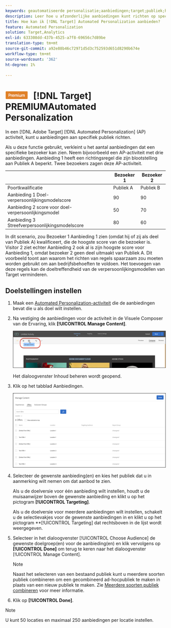 ```yaml
---
keywords: geautomatiseerde personalisatie;aanbiedingen;target;publiek;het richten van regels;het richten van richten
description: Leer hoe u afzonderlijke aanbiedingen kunt richten op specifieke doelgroepen met behulp van een Automated Personalization-activiteit (AP) in Adobe Target.
title: Hoe kan ik [!DNL Target] Automated Personalization aanbieden?
feature: Automated Personalization
solution: Target,Analytics
exl-id: 633308dd-437b-4525-a7f8-69656c7d89be
translation-type: tm+mt
source-git-commit: a92e88b46c72971d5d3c752593d651d8290b674e
workflow-type: tm+mt
source-wordcount: '362'
ht-degree: 1%

---
```


# ![Aanbiedingen voor ](/help/assets/premium.png) [!DNL Target] PREMIUMAutomated Personalization

In een [!DNL Adobe Target] [!DNL Automated Personalization] (AP) activiteit, kunt u aanbiedingen aan specifiek publiek richten.

Als u deze functie gebruikt, verkleint u het aantal aanbiedingen dat een specifieke bezoeker kan zien. Neem bijvoorbeeld een AP-activiteit met drie aanbiedingen. Aanbieding 1 heeft een richtingsregel die zijn blootstelling aan Publiek A beperkt. Twee bezoekers zagen deze AP-activiteit.

|  | Bezoeker 1 | Bezoeker 2 |
|--- |--- |--- |
| Poortkwalificatie | Publiek A | Publiek B |
| Aanbieding 1 Doel-verpersoonlijkingsmodelscore | 90 | 90 |
| Aanbieding 2 score voor doel-verpersoonlijkingsmodel | 50 | 70 |
| Aanbieding 3 Streefverpersoonlijkingsmodelscore | 80 | 60 |

In dit scenario, zou Bezoeker 1 Aanbieding 1 zien (omdat hij of zij als deel van Publiek A) kwalificeert, die de hoogste score van die bezoeker is. Visitor 2 ziet echter Aanbieding 2 ook al is zijn hoogste score voor Aanbieding 1, omdat bezoeker 2 geen deel uitmaakt van Publiek A. Dit voorbeeld toont aan waarom het richten van regels spaarzaam zou moeten worden gebruikt om aan bedrijfsbehoeften te voldoen. Het toevoegen van deze regels kan de doeltreffendheid van de verpersoonlijkingsmodellen van Target verminderen.

## Doelstellingen instellen

1. Maak een [Automated Personalization-activiteit](/help/c-activities/t-automated-personalization/create-ap-activity.md) die de aanbiedingen bevat die u als doel wilt instellen.
1. Na vestiging de aanbiedingen voor de activiteit in de Visuele Composer van de Ervaring, klik **[!UICONTROL Manage Content]**.

   ![Inhoud beheren](/help/c-activities/t-automated-personalization/assets/manage-content.png)

   Het dialoogvenster Inhoud beheren wordt geopend.

1. Klik op het tabblad Aanbiedingen.

   ![Aanbiedingspagina](/help/c-activities/t-automated-personalization/assets/manage-content-offers.png)

1. Selecteer de gewenste aanbieding(en) en kies het publiek dat u in aanmerking wilt nemen om dat aanbod te zien.

   Als u de doelversie voor één aanbieding wilt instellen, houdt u de muisaanwijzer boven de gewenste aanbieding en klikt u op het pictogram **[!UICONTROL Targeting]**.

   Als u de doelversie voor meerdere aanbiedingen wilt instellen, schakelt u de selectievakjes voor de gewenste aanbiedingen in en klikt u op het pictogram **[!UICONTROL Targeting] dat rechtsboven in de lijst wordt weergegeven.

1. Selecteer in het dialoogvenster [!UICONTROL Choose Audience] de gewenste doelgroep(en) voor de aanbieding(en) en klik vervolgens op **[!UICONTROL Done]** om terug te keren naar het dialoogvenster [!UICONTROL Manage Content].

   >[!NOTE]
   >
   >Naast het selecteren van een bestaand publiek kunt u meerdere soorten publiek combineren om een gecombineerd ad-hocpubliek te maken in plaats van een nieuw publiek te maken. Zie [Meerdere soorten publiek combineren](/help/c-target/combining-multiple-audiences.md#concept_A7386F1EA4394BD2AB72399C225981E5) voor meer informatie.

1. Klik op **[!UICONTROL Done]**.

>[!NOTE]
>
>U kunt 50 locaties en maximaal 250 aanbiedingen per locatie instellen.
